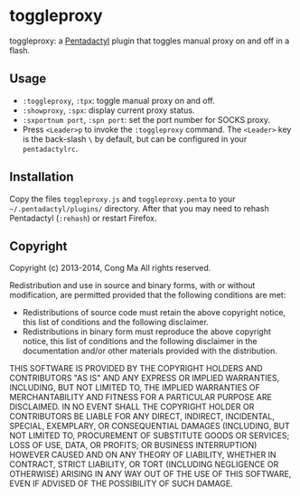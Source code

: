 # toggleproxy
toggleproxy: a [Pentadactyl][pdlink] plugin that toggles manual
proxy on and off in a flash.


## Usage
* `:toggleproxy`, `:tpx`: toggle manual proxy on and off.
* `:showproxy`, `:spx`: display current proxy status.
* `:sxportnum port`, `:spn port`: set the port number for SOCKS proxy.
* Press `<Leader>p` to invoke the `:toggleproxy` command.  The `<Leader>` key
is the back-slash `\` by default, but can be configured in your
`pentadactylrc`.


## Installation
Copy the files `toggleproxy.js` and `toggleproxy.penta` to your
`~/.pentadactyl/plugins/` directory.  After that you may need to rehash
Pentadactyl (`:rehash`) or restart Firefox.

## Copyright
Copyright (c) 2013-2014, Cong Ma
All rights reserved.

Redistribution and use in source and binary forms, with or without
modification, are permitted provided that the following conditions are met:

* Redistributions of source code must retain the above copyright notice,
this list of conditions and the following disclaimer.
* Redistributions in binary form must reproduce the above copyright notice,
this list of conditions and the following disclaimer in the documentation
and/or other materials provided with the distribution.

THIS SOFTWARE IS PROVIDED BY THE COPYRIGHT HOLDERS AND CONTRIBUTORS "AS IS"
AND ANY EXPRESS OR IMPLIED WARRANTIES, INCLUDING, BUT NOT LIMITED TO, THE
IMPLIED WARRANTIES OF MERCHANTABILITY AND FITNESS FOR A PARTICULAR PURPOSE ARE
DISCLAIMED. IN NO EVENT SHALL THE COPYRIGHT HOLDER OR CONTRIBUTORS BE LIABLE
FOR ANY DIRECT, INDIRECT, INCIDENTAL, SPECIAL, EXEMPLARY, OR CONSEQUENTIAL
DAMAGES (INCLUDING, BUT NOT LIMITED TO, PROCUREMENT OF SUBSTITUTE GOODS OR
SERVICES; LOSS OF USE, DATA, OR PROFITS; OR BUSINESS INTERRUPTION) HOWEVER
CAUSED AND ON ANY THEORY OF LIABILITY, WHETHER IN CONTRACT, STRICT LIABILITY,
OR TORT (INCLUDING NEGLIGENCE OR OTHERWISE) ARISING IN ANY WAY OUT OF THE USE
OF THIS SOFTWARE, EVEN IF ADVISED OF THE POSSIBILITY OF SUCH DAMAGE.



[pdlink]: http://5digits.org/pentadactyl/
